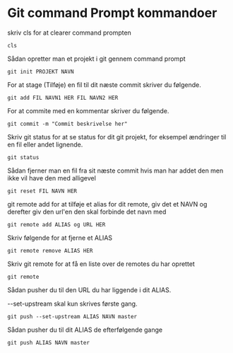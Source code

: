 # Git command Prompt kommandoer


skriv cls for at clearer command prompten
```
cls
```

Sådan opretter man et projekt i git gennem command prompt
```
git init PROJEKT NAVN
```

For at stage (Tilføje) en fil til dit næste commit skriver du følgende.
```
git add FIL NAVN1 HER FIL NAVN2 HER
```

For at commite med en kommentar skriver du følgende.
```
git commit -m "Commit beskrivelse her"
```

Skriv git status for at se status for dit git projekt, for eksempel ændringer til en fil eller andet lignende.
```
git status
```

Sådan fjerner man en fil fra sit næste commit hvis man har addet den men ikke vil have den med alligevel
```
git reset FIL NAVN HER
```

git remote add for at tilføje et alias for dit remote, giv det et NAVN og derefter giv den url'en den skal forbinde det navn med
```
git remote add ALIAS og URL HER
```

Skriv følgende for at fjerne et ALIAS
```
git remote remove ALIAS HER
```

Skriv git remote for at få en liste over de remotes du har oprettet
```
git remote
```

Sådan pusher du til den URL du har liggende i dit ALIAS.

--set-upstream skal kun skrives første gang.
```
git push --set-upstream ALIAS NAVN master
```

Sådan pusher du til dit ALIAS de efterfølgende gange
```
git push ALIAS NAVN master
```
